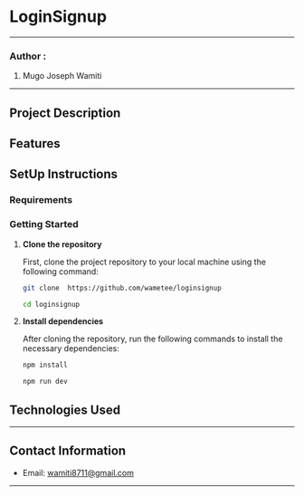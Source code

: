 # LoginSignup
*****

### Author :
1. Mugo Joseph Wamiti 

****

## Project Description


## Features


## SetUp Instructions

### Requirements


### Getting Started

1. **Clone the repository**

   First, clone the project repository to your local machine using the following command:

    ```bash
    git clone  https://github.com/wametee/loginsignup
    ```

    ```bash
    cd loginsignup
    ```

2. **Install dependencies**

   After cloning the repository, run the following commands to install the necessary dependencies:

    ```bash
    npm install
    ```

    ```bash
    npm run dev
    ```


## Technologies Used


*****

## Contact Information

* Email: wamiti8711@gmail.com

*****